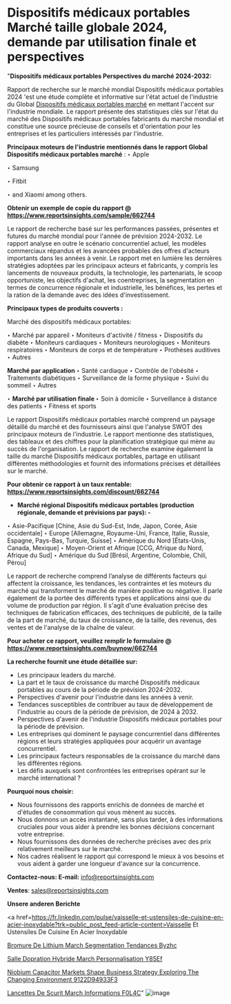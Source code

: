 # Dispositifs médicaux portables Marché taille globale 2024, demande par utilisation finale et perspectives

"<strong>Dispositifs médicaux portables Perspectives du marché 2024-2032:</strong>

Rapport de recherche sur le marché mondial Dispositifs médicaux portables 2024 'est une étude complète et informative sur l'état actuel de l'industrie du Global <a href=https://www.reportsinsights.com/sample/662744>Dispositifs médicaux portables marché</a> en mettant l'accent sur l'industrie mondiale. Le rapport présente des statistiques clés sur l'état du marché des Dispositifs médicaux portables fabricants du marché mondial et constitue une source précieuse de conseils et d'orientation pour les entreprises et les particuliers intéressés par l'industrie.

<strong>Principaux moteurs de l'industrie mentionnés dans le rapport Global Dispositifs médicaux portables marché</strong> :
‣ Apple

‣ Samsung

‣ Fitbit

‣ and Xiaomi among others.

<strong>Obtenir un exemple de copie du rapport @ <a href=https://www.reportsinsights.com/sample/662744>https://www.reportsinsights.com/sample/662744</a></strong>

Le rapport de recherche basé sur les performances passées, présentes et futures du marché mondial pour l'année de prévision 2024-2032. Le rapport analyse en outre le scénario concurrentiel actuel, les modèles commerciaux répandus et les avancées probables des offres d'acteurs importants dans les années à venir. Le rapport met en lumière les dernières stratégies adoptées par les principaux acteurs et fabricants, y compris les lancements de nouveaux produits, la technologie, les partenariats, le scoop opportuniste, les objectifs d'achat, les coentreprises, la segmentation en termes de concurrence régionale et industrielle, les bénéfices, les pertes et la ration de la demande avec des idées d'investissement.

<strong>Principaux types de produits couverts :</strong>

Marché des dispositifs médicaux portables:

‣  Marché par appareil
‣ Moniteurs d'activité / fitness
‣ Dispositifs du diabète
‣ Moniteurs cardiaques
‣ Moniteurs neurologiques
‣ Moniteurs respiratoires
‣ Moniteurs de corps et de température
‣ Prothèses auditives
‣ Autres

<strong>Marché par application </strong>
‣ Santé cardiaque
‣ Contrôle de l'obésité
‣ Traitements diabétiques
‣ Surveillance de la forme physique
‣ Suivi du sommeil
‣ Autres

‣  <strong> Marché par utilisation finale </strong>
‣ Soin à domicile
‣ Surveillance à distance des patients
‣ Fitness et sports

Le rapport Dispositifs médicaux portables marché comprend un paysage détaillé du marché et des fournisseurs ainsi que l'analyse SWOT des principaux moteurs de l'industrie. Le rapport mentionne des statistiques, des tableaux et des chiffres pour la planification stratégique qui mène au succès de l'organisation. Le rapport de recherche examine également la taille du marché Dispositifs médicaux portables, partage en utilisant différentes méthodologies et fournit des informations précises et détaillées sur le marché.

<strong>Pour obtenir ce rapport à un taux rentable: <a href=https://www.reportsinsights.com/discount/662744>https://www.reportsinsights.com/discount/662744</a></strong>
<ul>
  <li><strong>Marché régional Dispositifs médicaux portables (production régionale, demande et prévisions par pays): -</strong></li>
</ul>
‣ Asie-Pacifique [Chine, Asie du Sud-Est, Inde, Japon, Corée, Asie occidentale]
‣ Europe [Allemagne, Royaume-Uni, France, Italie, Russie, Espagne, Pays-Bas, Turquie, Suisse]
‣ Amérique du Nord [États-Unis, Canada, Mexique]
‣ Moyen-Orient et Afrique [CCG, Afrique du Nord, Afrique du Sud]
‣ Amérique du Sud [Brésil, Argentine, Colombie, Chili, Pérou]

Le rapport de recherche comprend l’analyse de différents facteurs qui affectent la croissance, les tendances, les contraintes et les moteurs du marché qui transforment le marché de manière positive ou négative. Il parle également de la portée des différents types et applications ainsi que du volume de production par région. Il s'agit d'une évaluation précise des techniques de fabrication efficaces, des techniques de publicité, de la taille de la part de marché, du taux de croissance, de la taille, des revenus, des ventes et de l'analyse de la chaîne de valeur.

<strong>Pour acheter ce rapport, veuillez remplir le formulaire @   <a href=https://www.reportsinsights.com/buynow/662744>https://www.reportsinsights.com/buynow/662744</a></strong>

<strong>La recherche fournit une étude détaillée sur:</strong>
<ul>
  <li>Les principaux leaders du marché.</li>
  <li>La part et le taux de croissance du marché Dispositifs médicaux portables au cours de la période de prévision 2024-2032.</li>
  <li>Perspectives d'avenir pour l'industrie dans les années à venir.</li>
  <li>Tendances susceptibles de contribuer au taux de développement de l'industrie au cours de la période de prévision, de 2024 à 2032.</li>
  <li>Perspectives d'avenir de l'industrie Dispositifs médicaux portables pour la période de prévision.</li>
  <li>Les entreprises qui dominent le paysage concurrentiel dans différentes régions et leurs stratégies appliquées pour acquérir un avantage concurrentiel.</li>
  <li>Les principaux facteurs responsables de la croissance du marché dans les différentes régions.</li>
  <li>Les défis auxquels sont confrontées les entreprises opérant sur le marché international ?</li>
</ul>
<strong>Pourquoi nous choisir:</strong>
<ul>
  <li>Nous fournissons des rapports enrichis de données de marché et d'études de consommation qui vous mènent au succès.</li>
  <li>Nous donnons un accès instantané, sans plus tarder, à des informations cruciales pour vous aider à prendre les bonnes décisions concernant votre entreprise.</li>
  <li>Nous fournissons des données de recherche précises avec des prix relativement meilleurs sur le marché.</li>
  <li>Nos cadres réalisent le rapport qui correspond le mieux à vos besoins et vous aident à garder une longueur d'avance sur la concurrence.</li>
</ul>
<strong>Contactez-nous:
</strong><strong>E-mail:</strong> <a href=mailto:info@reportsinsights.com>info@reportsinsights.com</a>

<strong>Ventes</strong>: <a href=mailto:sales@reportsinsights.com>sales@reportsinsights.com</a>

<strong>Unsere anderen Berichte</strong>

<a href=https://fr.linkedin.com/pulse/vaisselle-et-ustensiles-de-cuisine-en-acier-inoxydable?trk=public_post_feed-article-content>Vaisselle Et Ustensiles De Cuisine En Acier Inoxydable</a>

<a href=https://www.linkedin.com/pulse/bromure-de-lithium-march%C3%A9-segmentation-tendances-byzhc/>Bromure De Lithium March Segmentation Tendances Byzhc</a>

<a href=https://www.linkedin.com/pulse/salle-dop%C3%A9ration-hybride-march%C3%A9-personnalisation-y85ef/>Salle Dopration Hybride March Personnalisation Y85Ef</a>

<a href=https://medium.com/@amanmandal1286/niobium-capacitor-markets-shape-business-strategy-exploring-the-changing-environment-9122d94933f3>Niobium Capacitor Markets Shape Business Strategy Exploring The Changing Environment 9122D94933F3</a>

<a href=https://www.linkedin.com/pulse/lancettes-de-s%C3%A9curit%C3%A9-march%C3%A9-informations-f0l4c/>Lancettes De Scurit March Informations F0L4C</a>"
![image](https://github.com/daminid12/RImarketgrowth/assets/158430485/5b7da5b5-6fd7-4a48-9b67-991aac51c7ff)
